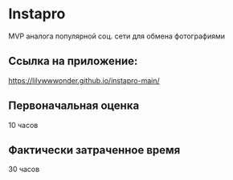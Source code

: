 # Instapro

MVP аналога популярной соц. сети для обмена фотографиями

## Ссылка на приложение:

https://lilywwwonder.github.io/instapro-main/

## Первоначальная оценка

10 часов

## Фактически затраченное время

30 часов
